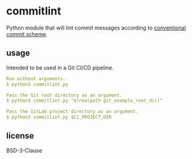 # commitlint
Python module that will lint commit messages according to [conventional commit scheme](https://www.conventionalcommits.org).

## usage
Intended to be used in a Git CI/CD pipeline.

```yaml
Run without arguments.
$ python3 commitlint.py

Pass the Git root directory as an argument.
$ python3 commitlint.py "$(realpath git_example_root_dir)"

Pass the GitLab project directory as an argument.
$ python3 commitlint.py $CI_PROJECT_DIR
```

## license
BSD-3-Clause
